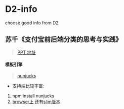 D2-info
=======

choose good info from D2

## 苏千《支付宝前后端分类的思考与实践》

> [PPT 地址]()

#### 模板引擎

> [nunjucks](http://mozilla.github.io/nunjucks/getting-started.html)

* 支持端比较丰富:
1. npm install nunjucks
2. [browser上](http://mozilla.github.io/nunjucks/files/nunjucks.js) 还有[slim版本](http://mozilla.github.io/nunjucks/files/nunjucks-slim.js)
